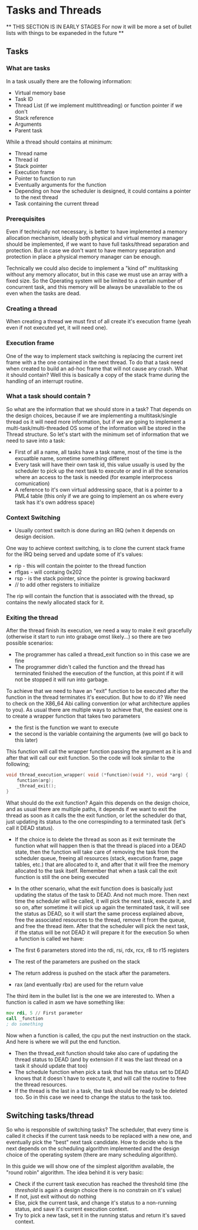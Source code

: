 # Tasks and Threads

** THIS SECTION IS IN EARLY STAGES For now it will be more a set of bullet lists with things to be expaneded in the future ** 

## Tasks

### What are tasks

In a task usually there are the following information: 

* Virtual memory base
* Task ID
* Thread List (if we implement multithreading) or function pointer if we don't
* Stack reference
* Arguments 
* Parent task

While a thread should contains at minimum:

* Thread name
* Thread id
* Stack pointer
* Execution frame
* Pointer to function to run
* Eventually arguments for the function
* Depending on how the scheduler is designed, it could contains a pointer to the next thread
* Task containing the current thread

### Prerequisites 

Even if technically not necessary, is better to have implemented a memory allocation mechanism, ideally both physical and virtual memory manager should be implemented, if we want to have full tasks/thread separation and protection. But in case we don't want to have memory separation and protection in place a physical memory manager can be enough.

Technically we could also decide to implement a "kind of" multitasking without any memory allocator, but in this case we must use an array with a fixed size. So the Operating system will be limited to a certain number of concurrent task, and this memory will be always be unavailable to the os even when the tasks are dead.

### Creating a thread

When creating a thread we must first of all create it's execution frame (yeah even if not executed yet, it will need one).

### Execution frame

One of the way to implement stack switching is replacing the current iret frame with a the one contained in the next thread. To do that a task need when created to build an ad-hoc frame that will not cause any crash. What it should contain? Well this is basically a copy of the stack frame during the handling of an interrupt routine. 

### What a task should contain ?

So what are the information that we should store in a task? That depends on the design choices, because if we are implementing a multitask/single thread os it will need more information, but if we are going to implement a multi-task/multi-threaded OS some of the information will be stored in the Thread structure. So let's start with the minimum set of information that we need to save into a task: 

* First of all a name, all tasks have a task name, most of the time is the excuatble name, sometime something different
* Every task will have their own task id, this value usually is used by the scheduler to pick up the next task to execute or and in all the scenarios where an access to the task is needed (for example interprocess comunication)
* A reference to it's own virtual addressing space, that is a pointer to a PML4 table (this only if we are going to implement an os where every task has it's own address space)

### Context Switching

* Usually context switch is done during an IRQ (when it depends on design decision. 

One way to achieve context switching, is to clone the current stack frame for the IRQ being served and update some of it's values:

* rip - this will contain the pointer to the thread function
* rflgas - will containg 0x202
* rsp - is the stack pointer, since the pointer is growing backward 
* // to add other registers to initialize

The rip will contain the function that is associated with the thread, sp contains the newly allocated stack for it. 

### Exiting the thread

After the thread finish its execution, we need a way to make it exit gracefully (otherwise it start to run into grabage omst likely...) so there are two possible scenarios:

* The programmer has called a thread_exit function so in this case we are fine
* The programmer didn't called the function and the thread has terminated finished the execution of the function, at this point if it will not be stopped it will run into garbage. 

To achieve that we need to have an "exit" function to be executed after the function in the thread terminates it's execution. But how to do it? We need to check on the X86_64 Abi calling convention (or what architecture applies to you). As usual there are multiple ways to achieve that, the easiest one is to create a wrapper function that takes two parameters

* the first is the function we want to execute
* the second is the variable containing the arguments (we will go back to this later) 

This function will call the wrapper function passing the argument as it is and after that will call our exit function. So the code will look similar to the following;

```c
void thread_execution_wrapper( void (*function)(void *), void *arg) {
    function(arg);
    _thread_exit();
}
```

What should do the exit function? Again this depends on the design choice, and as usual there are multiple paths, it depends if we want to exit the thread as soon as it calls the the exit function, or let the scheduler do that, just updating its status to the one correspinding to a terminated task (let's call it DEAD status). 

* If the choice is to delete the thread as soon as it exit terminate the function what will happen then is that the thread is placed into a DEAD state, then the function will take care of removing the task from the scheduler queue, freeing all resources (stack, execution frame, page tables, etc.) that are allocated to it, and after that it will free the memory allocated to the task itself. Remember that when a task call the exit function is still the one being executed
* In the other scenario, what the exit function does is basically just updating the status of the task to DEAD. And not much more. Then next time the scheduler will be called, it will pick the next task, execute it, and so on, after sometime it will pick up again the terminated task, it will see the status as DEAD, so it will start the same process explained above, free the associated resources to the thread, remove it from the queue, and free the thread item. After that the scheduler will pick the next task, if the status will be not DEAD it will prepare it for the execution
So when a function is called we have: 

* The first 6 parameters stored into the rdi, rsi, rdx, rcx, r8 to r15 registers
* The rest of the parameters are pushed on the stack
* The return address is pushed on the stack after the parameters.
* rax (and eventually rbx) are used for the return value

The third item in the bullet list is the one we are interested to. When a function is called in asm we have something like: 

```asm 
mov rdi, 5 // First parameter
call _function
; do something
```

Now when a function is  called, the cpu put the next instruction on the stack. And here is where we will put the end function.

* Then the thread_exit function should take also care of updating the thread status to DEAD (and by extension if it was the last thread on a task it should update that too)
* The schedule function when pick a task that has the status set to DEAD knows that it doesn´t have to execute it, and will call the routine to free the thread resources. 
* If the thread is the last in a task, the task should be ready to be deleted too. So in this case we need to change the status to the task too. 
 
## Switching tasks/thread

So who is responsible of switching tasks? The scheduler, that every time is called it checks if the current task needs to be replaced with a new one, and eventually pick the "best" next task candidate. How to decide who is the next depends on the scheduling algorithm implemented and the design choice of the operating system (there are many scheduling algorithm). 

In this guide we will show one of the simplest algorithm available, the "round robin" algorithm. The idea behind it is very basic:

* Check if the current task execution has reached the threshold time (the _threshold_ is again a design choice there is no constrain on it's value)
* If not, just exit without do nothing
* Else, pick the current task, and change it's status to a non-running status, and save it's current execution context.
* Try to pick a new task, set it in the running status and return it's saved context. 
